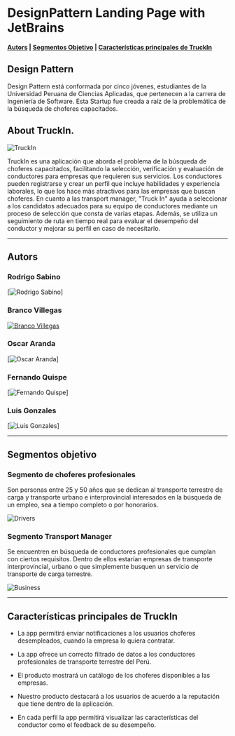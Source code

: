 # DesignPattern Landing Page with JetBrains

**[Autors](#autors) | [Segmentos Objetivo](#segmentos-objetivo) | [Características principales de TruckIn](#características-principales-de-TruckIn)**

## Design Pattern

Design Pattern está conformada por cinco jóvenes, estudiantes de la Universidad Peruana de Ciencias Aplicadas, que pertenecen a la carrera de Ingeniería de Software. Esta Startup fue creada a raíz de la problemática de la búsqueda de choferes capacitados.

## About TruckIn.

![TruckIn](https://github.com/upc-pre-202301-si720-ws33-designPattern/design-pattern-project-landing-page/blob/develop/public/assets/images/logo.png)

TruckIn es una aplicación que aborda el problema de la búsqueda de choferes capacitados, facilitando la selección, verificación y evaluación de conductores para empresas que requieren sus servicios. Los conductores pueden registrarse y crear un perfil que incluye habilidades y experiencia laborales, lo que los hace más atractivos para las empresas que buscan choferes. En cuanto a las transport manager, "Truck In" ayuda a seleccionar a los candidatos adecuados para su equipo de conductores mediante un proceso de selección que consta de varias etapas. Además, se utiliza un seguimiento de ruta en tiempo real para evaluar el desempeño del conductor y mejorar su perfil en caso de necesitarlo. 

---

## Autors

### Rodrigo Sabino
[![Rodrigo Sabino](https://github.com/upc-pre-202301-si720-ws33-designPattern/design-pattern-project-landing-page/blob/develop/public/assets/images/rodrigo.jpg)]

### Branco Villegas
[![Branco Villegas](https://github.com/upc-pre-202301-si720-ws33-designPattern/design-pattern-project-landing-page/blob/develop/public/assets/images/branco.jpg)](https://www.linkedin.com/in/branco-villegas-peralta-9b4195242) 

### Oscar Aranda
[![Oscar Aranda](https://github.com/upc-pre-202301-si720-ws33-designPattern/design-pattern-project-landing-page/blob/develop/public/assets/images/oscar.jpg)]

### Fernando Quispe
[![Fernando Quispe](https://github.com/upc-pre-202301-si720-ws33-designPattern/design-pattern-project-landing-page/blob/develop/public/assets/images/fernando.jpg)] 

### Luis Gonzales
[![Luis Gonzales](https://github.com/upc-pre-202301-si720-ws33-designPattern/design-pattern-project-landing-page/blob/develop/public/assets/images/luis.jpg)] 

---

## Segmentos objetivo

### Segmento de choferes profesionales
Son personas entre 25 y 50 años que se dedican al transporte terrestre de carga y transporte urbano e interprovincial interesados en la búsqueda de un empleo, sea a tiempo completo o por honorarios.

![Drivers](https://github.com/upc-pre-202301-si720-ws33-designPattern/design-pattern-project-landing-page/blob/develop/public/assets/images/driver.png)

### Segmento Transport Manager
Se encuentren en búsqueda de conductores profesionales que cumplan con ciertos requisitos. Dentro de ellos estarían empresas de transporte interprovincial, urbano o que simplemente busquen un servicio de transporte de carga terrestre.

![Business](https://github.com/upc-pre-202301-si720-ws33-designPattern/design-pattern-project-landing-page/blob/develop/public/assets/images/transportmanager.png)

---
## Características principales de TruckIn

- La app permitirá enviar notificaciones a los usuarios choferes desempleados, cuando la empresa lo quiera contratar.

- La app ofrece un correcto filtrado de datos a los conductores profesionales de transporte terrestre del Perú.

- El producto mostrará un catálogo de los choferes disponibles a las empresas.

- Nuestro producto destacará a los usuarios de acuerdo a la reputación que tiene dentro de la aplicación.

- En cada perfil la app permitirá visualizar las características del conductor como el feedback de su desempeño.

